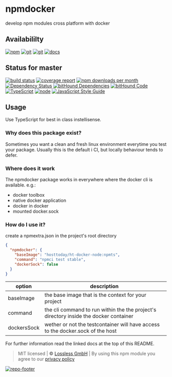 # npmdocker

develop npm modules cross platform with docker

## Availabililty

[![npm](https://gitzone.gitlab.io/assets/repo-button-npm.svg)](https://www.npmjs.com/package/npmdocker)
[![git](https://gitzone.gitlab.io/assets/repo-button-git.svg)](https://GitLab.com/gitzone/npmdocker)
[![git](https://gitzone.gitlab.io/assets/repo-button-mirror.svg)](https://github.com/gitzone/npmdocker)
[![docs](https://gitzone.gitlab.io/assets/repo-button-docs.svg)](https://gitzone.gitlab.io/npmdocker/)

## Status for master

[![build status](https://GitLab.com/gitzone/npmdocker/badges/master/build.svg)](https://GitLab.com/gitzone/npmdocker/commits/master)
[![coverage report](https://GitLab.com/gitzone/npmdocker/badges/master/coverage.svg)](https://GitLab.com/gitzone/npmdocker/commits/master)
[![npm downloads per month](https://img.shields.io/npm/dm/npmdocker.svg)](https://www.npmjs.com/package/npmdocker)
[![Dependency Status](https://david-dm.org/gitzonetools/npmdocker.svg)](https://david-dm.org/gitzonetools/npmdocker)
[![bitHound Dependencies](https://www.bithound.io/github/gitzonetools/npmdocker/badges/dependencies.svg)](https://www.bithound.io/github/gitzonetools/npmdocker/master/dependencies/npm)
[![bitHound Code](https://www.bithound.io/github/gitzonetools/npmdocker/badges/code.svg)](https://www.bithound.io/github/gitzonetools/npmdocker)
[![TypeScript](https://img.shields.io/badge/TypeScript-2.x-blue.svg)](https://nodejs.org/dist/latest-v6.x/docs/api/)
[![node](https://img.shields.io/badge/node->=%206.x.x-blue.svg)](https://nodejs.org/dist/latest-v6.x/docs/api/)
[![JavaScript Style Guide](https://img.shields.io/badge/code%20style-standard-brightgreen.svg)](http://standardjs.com/)

## Usage

Use TypeScript for best in class instellisense.

### Why does this package exist?

Sometimes you want a clean and fresh linux environment everytime you test your package.
Usually this is the default i CI, but locally behaviour tends to defer.

### Where does it work

The npmdocker package works in everywhere where the docker cli is available. e.g.:

* docker toolbox
* native docker application
* docker in docker
* mounted docker.sock

### How do I use it?

create a npmextra.json in the project's root directory

```json
{
  "npmdocker": {
    "baseImage": "hosttoday/ht-docker-node:npmts",
    "command": "npmci test stable",
    "dockerSock": false
  }
}
```

| option      | description                                                                           |
| ----------- | ------------------------------------------------------------------------------------- |
| baseImage   | the base image that is the context for your project                                   |
| command     | the cli command to run within the the project's directory inside the docker container |
| dockersSock | wether or not the testcontainer will have access to the docker.sock of the host       |

For further information read the linked docs at the top of this README.

> MIT licensed | **&copy;** [Lossless GmbH](https://lossless.gmbh)
> | By using this npm module you agree to our [privacy policy](https://lossless.gmbH/privacy.html)

[![repo-footer](https://gitzone.gitlab.io/assets/repo-footer.svg)](https://git.zone)
